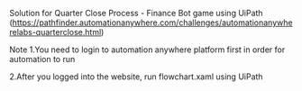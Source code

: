 Solution for Quarter Close Process - Finance Bot game using UiPath (https://pathfinder.automationanywhere.com/challenges/automationanywherelabs-quarterclose.html)

Note
1.You need to login to automation anywhere platform first in order for automation to run

2.After you logged into the website, run flowchart.xaml using UiPath
